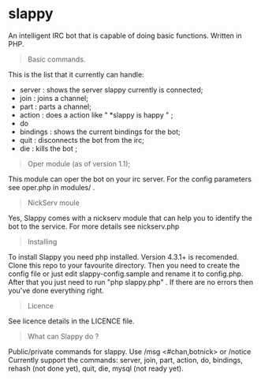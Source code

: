 slappy
======

An intelligent IRC bot that is capable of doing basic functions. Written in PHP.

> Basic commands.

This is the list that it currently can handle:
- server : shows the server slappy currently is connected;
- join : joins a channel;
- part : parts a channel;
- action : does a action like " *slappy is happy " ;
- do 
- bindings : shows the current bindings for the bot;
- quit : disconnects the bot from the irc;
- die : kills the bot ;


> Oper module (as of version 1.1);

This module can oper the bot on your irc server.
For the config parameters see oper.php in modules/ .

> NickServ moule

Yes, Slappy comes with a nickserv module that can help you to
identify the bot to the service. For more details see nickserv.php

> Installing

To install Slappy you need php installed. Version 4.3.1+ is recomended.
Clone this repo to your favourite directory. Then you need to create the config file or just edit slappy-config.sample and rename it to config.php.
After that you just need to run "php slappy.php" . If there are no errors then you've done everything right.

> Licence

See licence details in the LICENCE file.

> What can Slappy do ?

Public/private commands for slappy.
Use /msg <#chan,botnick> <cmd> or /notice <botnick> <cmd>
Currently support the commands: server, join, part, action, do,
bindings, rehash (not done yet), quit, die, mysql (not ready yet).
